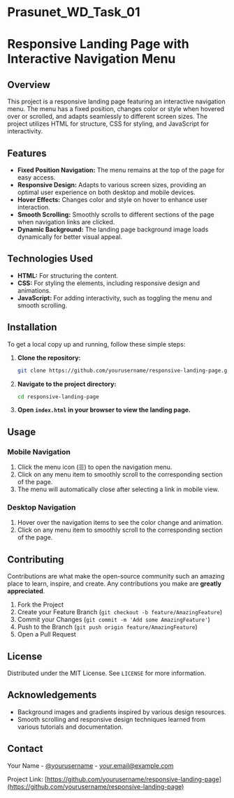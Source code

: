 # Prasunet_WD_Task_01

# Responsive Landing Page with Interactive Navigation Menu

## Overview

This project is a responsive landing page featuring an interactive navigation menu. The menu has a fixed position, changes color or style when hovered over or scrolled, and adapts seamlessly to different screen sizes. The project utilizes HTML for structure, CSS for styling, and JavaScript for interactivity.

## Features

- **Fixed Position Navigation:** The menu remains at the top of the page for easy access.
- **Responsive Design:** Adapts to various screen sizes, providing an optimal user experience on both desktop and mobile devices.
- **Hover Effects:** Changes color and style on hover to enhance user interaction.
- **Smooth Scrolling:** Smoothly scrolls to different sections of the page when navigation links are clicked.
- **Dynamic Background:** The landing page background image loads dynamically for better visual appeal.

## Technologies Used

- **HTML:** For structuring the content.
- **CSS:** For styling the elements, including responsive design and animations.
- **JavaScript:** For adding interactivity, such as toggling the menu and smooth scrolling.

## Installation

To get a local copy up and running, follow these simple steps:

1. **Clone the repository:**
   ```sh
   git clone https://github.com/yourusername/responsive-landing-page.git
   ```
2. **Navigate to the project directory:**
   ```sh
   cd responsive-landing-page
   ```

3. **Open `index.html` in your browser to view the landing page.**

## Usage

### Mobile Navigation

1. Click the menu icon (☰) to open the navigation menu.
2. Click on any menu item to smoothly scroll to the corresponding section of the page.
3. The menu will automatically close after selecting a link in mobile view.

### Desktop Navigation

1. Hover over the navigation items to see the color change and animation.
2. Click on any menu item to smoothly scroll to the corresponding section of the page.


## Contributing

Contributions are what make the open-source community such an amazing place to learn, inspire, and create. Any contributions you make are **greatly appreciated**.

1. Fork the Project
2. Create your Feature Branch (`git checkout -b feature/AmazingFeature`)
3. Commit your Changes (`git commit -m 'Add some AmazingFeature'`)
4. Push to the Branch (`git push origin feature/AmazingFeature`)
5. Open a Pull Request

## License

Distributed under the MIT License. See `LICENSE` for more information.

## Acknowledgements

- Background images and gradients inspired by various design resources.
- Smooth scrolling and responsive design techniques learned from various tutorials and documentation.

## Contact

Your Name - [@yourusername](https://www.linkedin.com/in/sachin-chaunal-0a510b242) - your.email@example.com

Project Link: [https://github.com/yourusername/responsive-landing-page](https://github.com/yourusername/responsive-landing-page)

